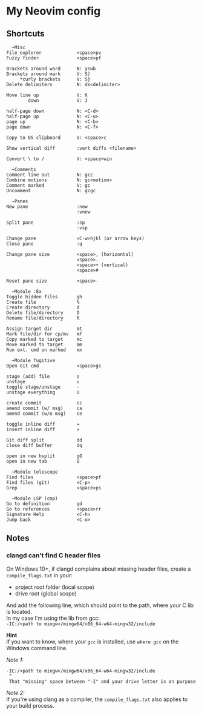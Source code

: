 # My Neovim config
## Shortcuts

```text
  ~Misc
File explorer             <space>pv
Fuzzy finder              <space>pf

Brackets around word      N: yswb
Brackets around mark      V: S)
     *curly brackets      V: S}
Delete delimiters         N: ds<delimiter>

Move line up              V: K
        down              V: J

half-page down            N: <C-d>
half-page up              N: <C-u>
page up                   N: <C-b>
page down                 N: <C-f>

Copy to OS clipboard      V: <space>c

Show vertical diff        :vert diffs <filename>

Convert \ to /            V: <space>win
```

```text
  ~Comments
Comment line out          N: gcc
Combine motions           N: gc<motion>
Comment marked            V: gc
Uncomment                 N: gcgc
```

```text
  ~Panes
New pane                  :new
                          :vnew

Split pane                :sp
                          :vsp

Change pane               <C-w>hjkl (or arrow keys)
Close pane                :q

Change pane size          <space>, (horizontal)
                          <space>.
                          <space>+ (vertical)
                          <space># 

Reset pane size           <space>-
```

```text
  ~Module :Ex
Toggle hidden files       gh
Create file               %
Create directory          d
Delete file/directory     D
Rename file/directory     R

Assign target dir         mt
Mark file/dir for cp/mv   mf
Copy marked to target     mc
Move marked to target     mm
Run ext. cmd on marked    mx
```

```text
  ~Module fugitive
Open Git cmd              <space>gs

stage (add) file          s
unstage                   u
toggle stage/unstage      -
unstage everything        U

create commit             cc
amend commit (w/ msg)     ca
amend commit (w/o msg)    ce

toggle inline diff        =
insert inline diff        >

Git diff split            dd
close diff buffer         dq

open in new hsplit        gO
open in new tab           O
```

```text
  ~Module telescope
Find files                <space>pf
Find files (git)          <C-p>
Grep                      <space>ps
```

```text
  ~Module LSP (cmp)
Go to definition          gd
Go to references          <space>rr
Signature Help            <C-h>
Jump back                 <C-o>
```


## Notes
### clangd can't find C header files
On Windows 10+, if clangd complains about missing header files,
create a `compile_flags.txt` in your:  
- project root folder (local scope)
- drive root (global scope)

And add the following line, which should point to the path, where your C lib is located.  
In my case I'm using the lib from gcc:  
`-IC:/<path to mingw>/mingw64/x86_64-w64-mingw32/include`  

**Hint**  
If you want to know, where your `gcc` is installed, use `where gcc` on the Windows command line.  

*Note 1:*  
```text
-IC:/<path to mingw>/mingw64/x86_64-w64-mingw32/include
 ^
 That "missing" space between "-I" and your drive letter is on purpose
```

*Note 2:*  
If you're using clang as a compiler, the `compile_flags.txt` also applies 
to your build process.
